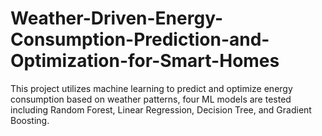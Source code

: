 # Weather-Driven-Energy-Consumption-Prediction-and-Optimization-for-Smart-Homes
This project utilizes machine learning to predict and  optimize energy consumption based on weather patterns, four ML  models are tested including Random Forest, Linear Regression, Decision Tree, and  Gradient Boosting.
